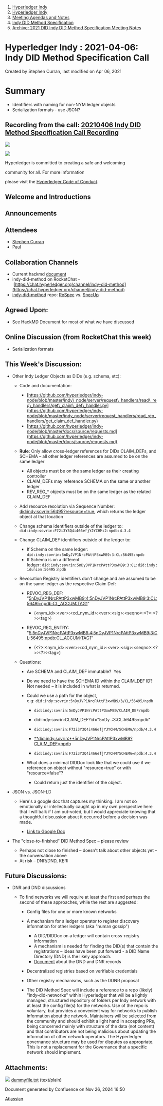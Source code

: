 1. [Hyperledger Indy](index.html)
2. [Hyperledger Indy](Hyperledger-Indy_19464194.html)
3. [Meeting Agendas and Notes](Meeting-Agendas-and-Notes_19464715.html)
4. [Indy DID Method Specification](Indy-DID-Method-Specification_19465516.html)
5. [Archive: 2021 DID Indy DID Method Specification Meeting Notes](19465622.html)

# Hyperledger Indy : 2021-04-06: Indy DID Method Specification Call

Created by Stephen Curran, last modified on Apr 06, 2021

# Summary

- Identifiers with naming for non-NYM ledger objects
- Serialization formats - use JSON?

## Recording from the call: [20210406 Indy DID Method Specification Call Recording](#)

![](https://wiki.hyperledger.org/download/attachments/29034696/Antitrustnotice.png?version=1&modificationDate=1581695654000&api=v2)

![](https://wiki.hyperledger.org/download/attachments/2392771/welcome.png?version=2&modificationDate=1572450107000&api=v2)

Hyperledger is committed to creating a safe and welcoming

community for all. For more information

please visit the [Hyperledger Code of Conduct](https://lf-hyperledger.atlassian.net/wiki/spaces/HYP/pages/19595281/Hyperledger+Code+of+Conduct).

## Welcome and Introductions

## Announcements

## Attendees

- [Stephen Curran](https://lf-hyperledger.atlassian.net/wiki/people/557058:d676f135-ecd6-465b-b7eb-f87976bf4569?ref=confluence)
- [Paul](https://lf-hyperledger.atlassian.net/wiki/people/6096f0170b80a600693aeaf3?ref=confluence)

## Collaboration Channels

- Current hackmd [document](https://hackmd.io/@icZC4epNSnqBbYE0hJYseA/S1eUS2BQw)
- indy-did-method on RocketChat - [https://chat.hyperledger.org/channel/indy-did-method](https://chat.hyperledger.org/channel/indy-did-method)
- [indy-did-method](https://github.com/hyperledger/indy-did-method) repo: [ReSpec](https://github.com/transmute-industries/respec-github-pages) vs. [SpecUp](https://github.com/decentralized-identity/spec-up)

## Agreed Upon:

- See HackMD Document for most of what we have discussed

## Online Discussion (from RocketChat this week)

- Serialization formats

## This Week's Discussion:

- Other Indy Ledger Objects as DIDs (e.g. schema, etc):
  
  - Code and documentation:
    
    - [https://github.com/hyperledger/indy-node/blob/master/indy\_node/server/request\_handlers/read\_req\_handlers/get\_claim\_def\_handler.py](https://github.com/hyperledger/indy-node/blob/master/indy_node/server/request_handlers/read_req_handlers/get_claim_def_handler.py)
    - [https://github.com/hyperledger/indy-node/blob/master/docs/source/requests.md](https://github.com/hyperledger/indy-node/blob/master/docs/source/requests.md)
  - **Rule**: Only allow cross-ledger references for DIDs CLAIM\_DEFs, and SCHEMA – all other ledger references are assumed to be on the same ledger
    
    - All objects must be on the same ledger as their creating controller
    - CLAIM\_DEFs may reference SCHEMA on the same or another ledger
    - REV\_REG\_* objects must be on the same ledger as the related CLAIM\_DEF
  - Add resource resolution via Sequence Number: [did:indy:sovrin:56495?resource=true](https://indyscan.io/tx/SOVRIN_MAINNET/domain/56495), which returns the ledger object at that location
  - Change schema identifiers outside of the ledger to: `did:indy:sovrin:F72i3Y3Q4i466efjYJYCHM:2:npdb:4.3.4`
  - Change CLAIM\_DEF identifiers outside of the ledger to:
    
    - If Schema on the same ledger: `did:indy:sovrin:5nDyJVP1NrcPAttP3xwMB9:3:CL:56495:npdb`
    - If Schema is on a different ledger: `did:indy:sovrin:5nDyJVP1NrcPAttP3xwMB9:3:CL:did:indy:idunion:56495:npdb`
  - Revocation Registry identifiers don't change and are assumed to be on the same ledger as the respective Claim Def:
    
    - REVOC\_REG\_DEF: "[5nDyJVP1NrcPAttP3xwMB9:4:5nDyJVP1NrcPAttP3xwMB9:3:CL:56495:npdb:CL\_ACCUM:TAG1](https://indyscan.io/tx/SOVRIN_MAINNET/domain/56497)"
      
      - (&lt;nym\_id&gt;:&lt;ver&gt;:&lt;cd\_nym\_id&gt;:&lt;ver&gt;:&lt;sig&gt;:&lt;seqno&gt;:&lt;?&gt;:&lt;?&gt;:&lt;tag&gt;)
    - REVOC\_REG\_ENTRY: "[5:5nDyJVP1NrcPAttP3xwMB9:4:5nDyJVP1NrcPAttP3xwMB9:3:CL:56495:npdb:CL\_ACCUM:TAG1](https://indyscan.io/tx/SOVRIN_MAINNET/domain/58567)"
      
      - (&lt;?&gt;:&lt;nym\_id&gt;:&lt;ver&gt;:&lt;cd\_nym\_id&gt;:&lt;ver&gt;:&lt;sig&gt;:&lt;seqno&gt;:&lt;?&gt;:&lt;?&gt;:&lt;tag&gt;)
  - Questions:
    
    - Are SCHEMA and CLAIM\_DEF immutable?  Yes
    - Do we need to have the SCHEMA ID within the CLAIM\_DEF ID?  Not needed – it is included in what is returned.
    - Could we use a path for the object, e.g: `did:indy:sovrin:5nDyJVP1NrcPAttP3xwMB9/3/CL/56495/npdb`
      
      - `did:indy:sovrin:5nDyJVP1NrcPAttP3xwMB9/CLAIM_DEF/npdb`
      - did:indy:sovrin:CLAIM\_DEF?id="5nDy..:3:CL:56495:npdb"
        
      - `did:indy:sovrin:F72i3Y3Q4i466efjYJYCHM/SCHEMA/npdb/4.3.4`
      - [**did:indy:sovrin:**5nDyJVP1NrcPAttP3xwMB9?CLAIM\_DEF=npdb](https://indyscan.io/tx/SOVRIN_MAINNET/domain/56496)
      
      <!--THE END-->
      
      - `did:indy:sovrin:F72i3Y3Q4i466efjYJYCHM?SCHEMA=npdb:4.3.4`
    - What does a minimal DIDDoc look like that we could use if we reference on object without "resource=true" or with "resource=false"?
      
      - Could return just the identifier of the object.

<!--THE END-->

- JSON vs. JSON-LD
  
  - Here's a google doc that captures my thinking. I am not so emotionally or intellectually caught up in my own perspective here that I will balk if I am out-voted, but I would appreciate knowing that a thoughtful discussion about it occurred before a decision was made.
    
    - [Link to Google Doc](https://docs.google.com/document/d/1Zcc3IluY23-cycamUQrBQbWN3FHEWOV5bVUdZn6a2zQ/edit?usp=sharing)
- The "close-to-finished" DID Method Spec – please review
  
  - Perhaps not close to finished – doesn't talk about other objects yet – the conversation above
  - At risk – DNR/DND, KERI

## Future Discussions:

- DNR and DND discussions
  
  - To find networks we will require at least the first and perhaps the second of these approaches, while the rest are suggested:
    
    - Config files for one or more known networks
    - A mechanism for a ledger operator to register discovery information for other ledgers (aka "human gossip")
      
      - A DID/DIDDoc on a ledger will contain cross-registry information
      - A mechanism is needed for finding the DID(s) that contain the registrations – ideas have been put forward - a DID Name Directory (DND) is the likely approach.
      - [Document](https://docs.google.com/document/d/1qLCaUiPtFZVNVUkAcLOhkPDPFs-ealTQmmy4HvYYhXQ/edit?usp=sharing) about the DND and DNR records
    - Decentralized registries based on verifiable credentials
    - Other registry mechanisms, such as the DDNR proposal
    - The DID Method Spec will include a reference to a repo (likely) "indy-did-networks" within Hyperledger that will be a lightly managed, structured repository of folders per Indy network with at least the config file(s) for the networks. Use of the repo is voluntary, but provides a convenient way for networks to publish information about the network. Maintainers will be selected from the community and should exhibit a light hand in accepting PRs, being concerned mainly with structure of the data (not content) and that contributors are not being malicious about updating the information of other network operators. The Hyperledger governance structure may be used for disputes as appropriate. This is not a replacement for the Governance that a specific network should implement.

## Attachments:

![](images/icons/bullet_blue.gif) [dummyfile.txt](attachments/19464487/19465788.txt) (text/plain)

Document generated by Confluence on Nov 26, 2024 16:50

[Atlassian](http://www.atlassian.com/)
